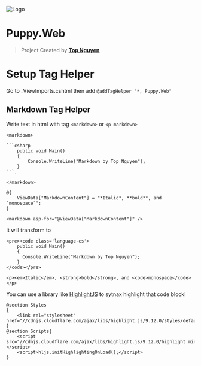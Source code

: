 ﻿![Logo](favicon.ico)
# Puppy.Web
> Project Created by [**Top Nguyen**](http://topnguyen.net)

# Setup Tag Helper

Go to _ViewImports.cshtml then add `@addTagHelper "*, Puppy.Web"`

## Markdown Tag Helper
Write text in html with tag `<markdown>` or `<p markdown>`

```markup
<markdown>

```csharp
	public void Main()
	{
		Console.WriteLine("Markdown by Top Nguyen");
	}
```.

</markdown>

@{
    ViewData["MarkdownContent"] = "*Italic*, **bold**, and `monospace`";
}

<markdown asp-for="@ViewData["MarkdownContent"]" />
```

It will transform to
```markup
<pre><code class='language-cs'>
	public void Main()
	{
	  Console.WriteLine("Markdown by Top Nguyen");
	}
</code></pre>

<p><em>Italic</em>, <strong>bold</strong>, and <code>monospace</code></p>
```

You can use a library like [HighlightJS](http://highlightjs.org) to sytnax highlight that code block!

```markup
@section Styles
{
    <link rel="stylesheet" href="//cdnjs.cloudflare.com/ajax/libs/highlight.js/9.12.0/styles/default.min.css">
}
@section Scripts{
    <script src="//cdnjs.cloudflare.com/ajax/libs/highlight.js/9.12.0/highlight.min.js"></script>
    <script>hljs.initHighlightingOnLoad();</script>
}
```
